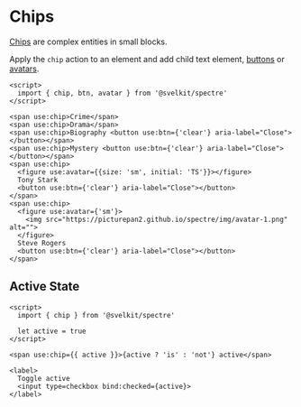 # Chips

[Chips](https://picturepan2.github.io/spectre/components/chips.html) are complex entities in small blocks.

Apply the `chip` action to an element and add child text element, [buttons](spectre/buttons) or [avatars](spectre/avatars).

```example
<script>
  import { chip, btn, avatar } from '@svelkit/spectre'
</script>

<span use:chip>Crime</span>
<span use:chip>Drama</span>
<span use:chip>Biography <button use:btn={'clear'} aria-label="Close"></button></span>
<span use:chip>Mystery <button use:btn={'clear'} aria-label="Close"></button></span>
<span use:chip>
  <figure use:avatar={{size: 'sm', initial: 'TS'}}></figure>
  Tony Stark
  <button use:btn={'clear'} aria-label="Close"></button>
</span>
<span use:chip>
  <figure use:avatar={'sm'}>
    <img src="https://picturepan2.github.io/spectre/img/avatar-1.png" alt="">
  </figure>
  Steve Rogers
  <button use:btn={'clear'} aria-label="Close"></button>
</span>
```

## Active State

```example
<script>
  import { chip } from '@svelkit/spectre'

  let active = true
</script>

<span use:chip={{ active }}>{active ? 'is' : 'not'} active</span>

<label>
  Toggle active
  <input type=checkbox bind:checked={active}>
</label>
```
